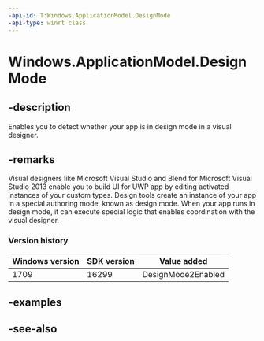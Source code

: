 ```yaml
---
-api-id: T:Windows.ApplicationModel.DesignMode
-api-type: winrt class
---
```


<!-- Class syntax.
public class DesignMode 
-->

# Windows.ApplicationModel.DesignMode

## -description
Enables you to detect whether your app is in design mode in a visual designer.

## -remarks
Visual designers like Microsoft Visual Studio and Blend for Microsoft Visual Studio 2013 enable you to build UI for UWP app by editing activated instances of your custom types. Design tools create an instance of your app in a special authoring mode, known as design mode. When your app runs in design mode, it can execute special logic that enables coordination with the visual designer.

### Version history

| Windows version | SDK version | Value added |
| -- | -- | -- |
| 1709 | 16299 | DesignMode2Enabled |

## -examples

## -see-also
